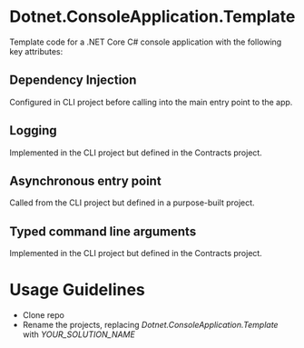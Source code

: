 # Dotnet.ConsoleApplication.Template
Template code for a .NET Core C# console application with the following key attributes:

## Dependency Injection
Configured in CLI project before calling into the main entry point to the app.

## Logging
Implemented in the CLI project but defined in the Contracts project.

## Asynchronous entry point
Called from the CLI project but defined in a purpose-built project.

## Typed command line arguments
Implemented in the CLI project but defined in the Contracts project.

# Usage Guidelines
- Clone repo
- Rename the projects, replacing *Dotnet.ConsoleApplication.Template* with *YOUR_SOLUTION_NAME*